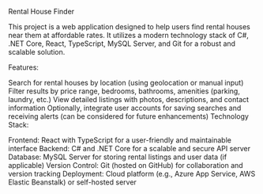 Rental House Finder

This project is a web application designed to help users find rental houses near them at affordable rates. It utilizes a modern technology stack of C#, .NET Core, React, TypeScript, MySQL Server, and Git for a robust and scalable solution.

Features:

Search for rental houses by location (using geolocation or manual input)
Filter results by price range, bedrooms, bathrooms, amenities (parking, laundry, etc.)
View detailed listings with photos, descriptions, and contact information
Optionally, integrate user accounts for saving searches and receiving alerts (can be considered for future enhancements)
Technology Stack:

Frontend: React with TypeScript for a user-friendly and maintainable interface
Backend: C# and .NET Core for a scalable and secure API server
Database: MySQL Server for storing rental listings and user data (if applicable)
Version Control: Git (hosted on GitHub) for collaboration and version tracking
Deployment: Cloud platform (e.g., Azure App Service, AWS Elastic Beanstalk) or self-hosted server

